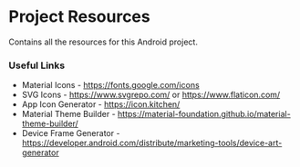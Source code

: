 Project Resources
=================
Contains all the resources for this Android project.

### Useful Links
- Material Icons - https://fonts.google.com/icons
- SVG Icons - https://www.svgrepo.com/ or https://www.flaticon.com/
- App Icon Generator - https://icon.kitchen/
- Material Theme Builder - https://material-foundation.github.io/material-theme-builder/
- Device Frame Generator - https://developer.android.com/distribute/marketing-tools/device-art-generator
